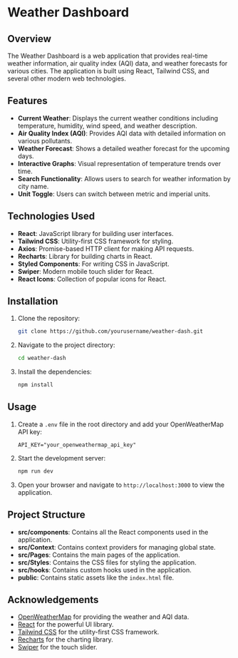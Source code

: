 # Weather Dashboard

## Overview

The Weather Dashboard is a web application that provides real-time weather information, air quality index (AQI) data, and weather forecasts for various cities. The application is built using React, Tailwind CSS, and several other modern web technologies.

## Features

- **Current Weather**: Displays the current weather conditions including temperature, humidity, wind speed, and weather description.
- **Air Quality Index (AQI)**: Provides AQI data with detailed information on various pollutants.
- **Weather Forecast**: Shows a detailed weather forecast for the upcoming days.
- **Interactive Graphs**: Visual representation of temperature trends over time.
- **Search Functionality**: Allows users to search for weather information by city name.
- **Unit Toggle**: Users can switch between metric and imperial units.

## Technologies Used

- **React**: JavaScript library for building user interfaces.
- **Tailwind CSS**: Utility-first CSS framework for styling.
- **Axios**: Promise-based HTTP client for making API requests.
- **Recharts**: Library for building charts in React.
- **Styled Components**: For writing CSS in JavaScript.
- **Swiper**: Modern mobile touch slider for React.
- **React Icons**: Collection of popular icons for React.

## Installation

1. Clone the repository:
   ```sh
   git clone https://github.com/yourusername/weather-dash.git
   ```
2. Navigate to the project directory:
   ```sh
   cd weather-dash
   ```
3. Install the dependencies:
   ```sh
   npm install
   ```

## Usage

1. Create a `.env` file in the root directory and add your OpenWeatherMap API key:
   ```env
   API_KEY="your_openweathermap_api_key"
   ```
2. Start the development server:
   ```sh
   npm run dev
   ```
3. Open your browser and navigate to `http://localhost:3000` to view the application.

## Project Structure

- **src/components**: Contains all the React components used in the application.
- **src/Context**: Contains context providers for managing global state.
- **src/Pages**: Contains the main pages of the application.
- **src/Styles**: Contains the CSS files for styling the application.
- **src/hooks**: Contains custom hooks used in the application.
- **public**: Contains static assets like the `index.html` file.

## Acknowledgements

- [OpenWeatherMap](https://openweathermap.org/) for providing the weather and AQI data.
- [React](https://reactjs.org/) for the powerful UI library.
- [Tailwind CSS](https://tailwindcss.com/) for the utility-first CSS framework.
- [Recharts](https://recharts.org/) for the charting library.
- [Swiper](https://swiperjs.com/) for the touch slider.
